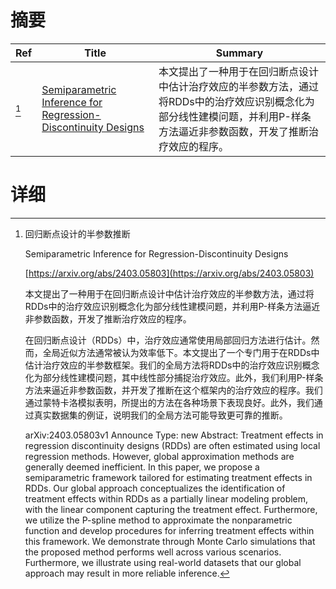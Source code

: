 # 摘要

| Ref | Title | Summary |
| --- | --- | --- |
| [^1] | [Semiparametric Inference for Regression-Discontinuity Designs](https://arxiv.org/abs/2403.05803) | 本文提出了一种用于在回归断点设计中估计治疗效应的半参数方法，通过将RDDs中的治疗效应识别概念化为部分线性建模问题，并利用P-样条方法逼近非参数函数，开发了推断治疗效应的程序。 |

# 详细

[^1]: 回归断点设计的半参数推断

    Semiparametric Inference for Regression-Discontinuity Designs

    [https://arxiv.org/abs/2403.05803](https://arxiv.org/abs/2403.05803)

    本文提出了一种用于在回归断点设计中估计治疗效应的半参数方法，通过将RDDs中的治疗效应识别概念化为部分线性建模问题，并利用P-样条方法逼近非参数函数，开发了推断治疗效应的程序。

    

    在回归断点设计（RDDs）中，治疗效应通常使用局部回归方法进行估计。然而，全局近似方法通常被认为效率低下。本文提出了一个专门用于在RDDs中估计治疗效应的半参数框架。我们的全局方法将RDDs中的治疗效应识别概念化为部分线性建模问题，其中线性部分捕捉治疗效应。此外，我们利用P-样条方法来逼近非参数函数，并开发了推断在这个框架内的治疗效应的程序。我们通过蒙特卡洛模拟表明，所提出的方法在各种场景下表现良好。此外，我们通过真实数据集的例证，说明我们的全局方法可能导致更可靠的推断。

    arXiv:2403.05803v1 Announce Type: new  Abstract: Treatment effects in regression discontinuity designs (RDDs) are often estimated using local regression methods. However, global approximation methods are generally deemed inefficient. In this paper, we propose a semiparametric framework tailored for estimating treatment effects in RDDs. Our global approach conceptualizes the identification of treatment effects within RDDs as a partially linear modeling problem, with the linear component capturing the treatment effect. Furthermore, we utilize the P-spline method to approximate the nonparametric function and develop procedures for inferring treatment effects within this framework. We demonstrate through Monte Carlo simulations that the proposed method performs well across various scenarios. Furthermore, we illustrate using real-world datasets that our global approach may result in more reliable inference.
    

